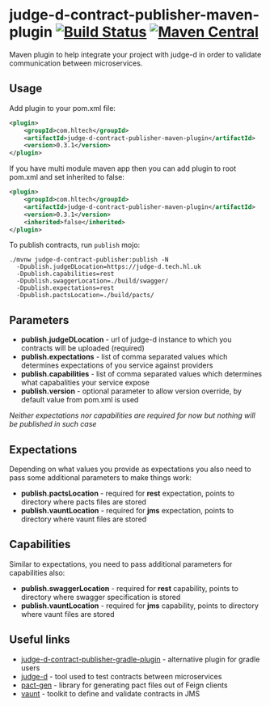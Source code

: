 # judge-d-contract-publisher-maven-plugin [![Build Status](https://travis-ci.org/HLTech/judge-d-contract-publisher-maven-plugin.svg?branch=master)](https://travis-ci.org/HLTech/judge-d-contract-publisher-maven-plugin) [![Maven Central](https://maven-badges.herokuapp.com/maven-central/com.hltech/judge-d-contract-publisher-maven-plugin/badge.svg)](https://maven-badges.herokuapp.com/maven-central/com.hltech/judge-d-contract-publisher-maven-plugin)

Maven plugin to help integrate your project with judge-d in order to validate communication between microservices.

## Usage

Add plugin to your pom.xml file:
```xml
<plugin>
    <groupId>com.hltech</groupId>
    <artifactId>judge-d-contract-publisher-maven-plugin</artifactId>
    <version>0.3.1</version>
</plugin>
```

If you have multi module maven app then you can add plugin to root pom.xml and set inherited to false:
```xml
<plugin>
    <groupId>com.hltech</groupId>
    <artifactId>judge-d-contract-publisher-maven-plugin</artifactId>
    <version>0.3.1</version>
    <inherited>false</inherited>
</plugin>
```

To publish contracts, run `publish` mojo:
```shell script
./mvnw judge-d-contract-publisher:publish -N 
  -Dpublish.judgeDLocation=https://judge-d.tech.hl.uk
  -Dpublish.capabilities=rest
  -Dpublish.swaggerLocation=./build/swagger/
  -Dpublish.expectations=rest
  -Dpublish.pactsLocation=./build/pacts/
```

## Parameters
- **publish.judgeDLocation** - url of judge-d instance to which you contracts will be uploaded (required)
- **publish.expectations** - list of comma separated values which determines expectations of you service against providers
- **publish.capabilities** - list of comma separated values which determines what capabalities your service expose
- **publish.version** - optional parameter to allow version override, by default value from pom.xml is used

*Neither expectations nor capabilities are required for now but nothing will be published in such case*

## Expectations
Depending on what values you provide as expectations you also need to pass some additional parameters to make things work:
- **publish.pactsLocation** - required for **rest** expectation, points to directory where pacts files are stored
- **publish.vauntLocation** - required for **jms** expectation, points to directory where vaunt files are stored

## Capabilities
Similar to expectations, you need to pass additional parameters for capabilities also:
- **publish.swaggerLocation** - required for **rest** capability, points to directory where swagger specification is stored
- **publish.vauntLocation** - required for **jms** capability, points to directory where vaunt files are stored

## Useful links
- [judge-d-contract-publisher-gradle-plugin](https://github.com/HLTech/judge-d-contract-publisher-gradle-plugin) - alternative plugin for gradle users
- [judge-d](https://github.com/HLTech/judge-d) - tool used to test contracts between microservices
- [pact-gen](https://github.com/HLTech/pact-gen) - library for generating pact files out of Feign clients
- [vaunt](https://github.com/HLTech/vaunt) - toolkit to define and validate contracts in JMS